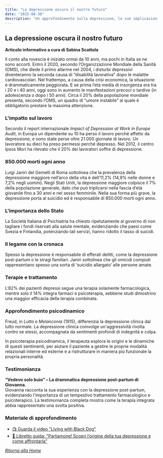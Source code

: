 ```yaml
---
title: "La depressione oscura il nostro futuro"
date: "2015-08-30"
description: "Un approfondimento sulla depressione, le sue implicazioni sociali, lavorative e personali, e l'importanza di un corretto trattamento psicologico e farmacologico."
---
```


## La depressione oscura il nostro futuro  
**Articolo informativo a cura di Sabina Scattola**

Il conto alla rovescia è iniziato ormai da 10 anni, ma pochi in Italia se ne sono accorti. Entro il 2020, secondo l’Organizzazione Mondiale della Sanità (OMS), che diede il primo allarme nel 2004, i disturbi depressivi diventeranno la seconda causa di “disabilità lavorativa” dopo le malattie cardiovascolari. Nel frattempo, a causa della crisi economica, la situazione è drammaticamente peggiorata. E se prima l’età media di insorgenza era tra i 20 e i 40 anni, oggi sono in aumento le manifestazioni precoci o tardive (in adolescenza o dopo i 50 anni). Circa il 20% della popolazione mondiale presenta, secondo l’OMS, un quadro di “umore instabile” al quale è obbligatorio prestare la massima attenzione.

### L'impatto sul lavoro  
Secondo il report internazionale *Impact of Depression at Work in Europe Audit*, in Europa un dipendente su 10 ha perso il lavoro perché affetto da depressione, e sono state perse oltre 21.000 giornate di lavoro. Un lavoratore su dieci ha preso permessi perché depresso. Nel 2012, il centro Ipsos Mori ha rilevato che il 20% dei lavoratori soffre di depressione.

### 850.000 morti ogni anno  
Luigi Janiri del Gemelli di Roma sottolinea che la prevalenza della depressione maggiore nell’arco della vita è dell’11,2% (14,9% nelle donne e 7,2% negli uomini). Negli Stati Uniti, la depressione maggiore colpisce il 7% della popolazione generale, dato che può triplicarsi nella fascia d’età giovanile fino a 30 anni e nel sesso femminile. Nella sua forma più grave, la depressione porta al suicidio ed è responsabile di 850.000 morti ogni anno.

### L’importanza dello Stato  
La Società Italiana di Psichiatria ha chiesto ripetutamente al governo di non tagliare i fondi riservati alla salute mentale, evidenziando che paesi come Svezia e Finlandia, potenziando tali servizi, hanno ridotto il tasso di suicidi. 

### Il legame con la cronaca  
Spesso la depressione è responsabile di efferati delitti, come la depressione post-partum o le stragi familiari. Janiri sottolinea che gli omicidi compiuti rappresentano spesso una sorta di ‘suicidio allargato’ alle persone amate. 

### Terapie e trattamento  
L’82% dei pazienti depressi segue una terapia solamente farmacologica, mentre solo il 14% integra farmaci e psicoterapia, sebbene studi dimostrino una maggior efficacia della terapia combinata.

### Approfondimento psicodinamico  
Freud, in *Lutto e Melanconia* (1915), differenzia la depressione clinica dal lutto normale. La depressione clinica coinvolge un'aggressività rivolta contro se stessi, accompagnata da sentimenti profondi di indegnità e colpa.

In psicoterapia psicodinamica, il terapeuta esplora le origini e le dinamiche di questi sentimenti, per aiutare il paziente a gestire le proprie modalità relazionali interne ed esterne e a ristrutturare in maniera più funzionale la propria personalità.

### Testimonianza  
**“Vedevo solo buio” – La drammatica depressione post-partum di Giovanna.**  
Giovanna racconta la sua esperienza con la depressione post-partum, evidenziando l'importanza di un tempestivo trattamento farmacologico e psicoterapico. La testimonianza completa mostra come la terapia integrata abbia rappresentato una svolta positiva.

### Materiale di approfondimento

- [📺 Guarda il video "Living with Black Dog"](https://youtu.be/2VRRx7Mtep8)
- [📖 Libretto guida: "Parliamone! Scopri l’origine della tua depressione e come affrontarla"](https://issuu.com/egnoatto/docs/paliamone_libretto-paziente_1_?utm_medium=referral&utm_source=www.sabinascattola.com)

*[Ritorna alla Home](/)*